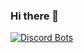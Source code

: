 ### Hi there 👋

[![Discord Bots](https://top.gg/api/widget/720809995628707902.svg)](https://discord.com/api/oauth2/authorize?client_id=720809995628707902&permissions=8&scope=bot)
